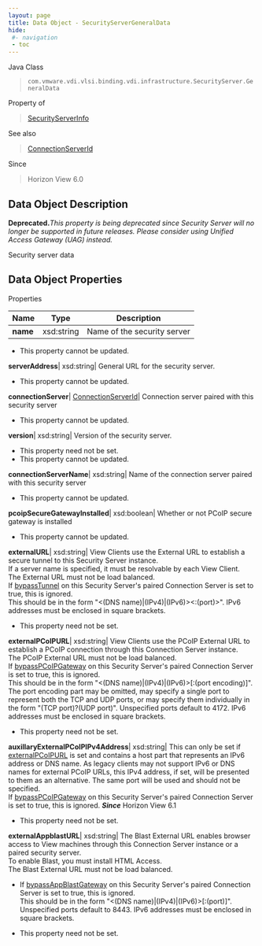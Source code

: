 ```yaml
---
layout: page
title: Data Object - SecurityServerGeneralData
hide:
 #- navigation
 - toc
---
```






Java Class  
> `com.vmware.vdi.vlsi.binding.vdi.infrastructure.SecurityServer.GeneralData`

Property of  
> [SecurityServerInfo](vdi.infrastructure.SecurityServer.SecurityServerInfo.md#field_detail)

See also  
> [ConnectionServerId](vdi.entity.ConnectionServerId.md)

Since  
> Horizon View 6.0


## Data Object Description 

**Deprecated.**_This property is being deprecated since Security Server will no longer be supported in future releases. Please consider using Unified Access Gateway (UAG) instead._

Security server data 

## Data Object Properties

Properties

Name |  Type |  Description   
---|---|---  
**name**|  xsd:string|  Name of the security server   


* This property cannot be updated.

  
**serverAddress**|  xsd:string|  General URL for the security server.   


* This property cannot be updated.

  
**connectionServer**| [ConnectionServerId](vdi.entity.ConnectionServerId.md)|  Connection server paired with this security server   


* This property cannot be updated.

  
**version**|  xsd:string|  Version of the security server.   


* This property need not be set.
* This property cannot be updated.

  
**connectionServerName**|  xsd:string|  Name of the connection server paired with this security server   


* This property cannot be updated.

  
**pcoipSecureGatewayInstalled**|  xsd:boolean|  Whether or not PCoIP secure gateway is installed   


* This property cannot be updated.

  
**externalURL**|  xsd:string|  View Clients use the External URL to establish a secure tunnel to this Security Server instance.   
If a server name is specified, it must be resolvable by each View Client.   
The External URL must not be load balanced.   
If [bypassTunnel](vdi.infrastructure.ConnectionServer.GeneralData.md#bypassTunnel) on this Security Server's paired Connection Server is set to true, this is ignored.  
This should be in the form "<(DNS name)|(IPv4)|(IPv6)><:(port)>". IPv6 addresses must be enclosed in square brackets.   


* This property need not be set.

  
**externalPCoIPURL**|  xsd:string|  View Clients use the PCoIP External URL to establish a PCoIP connection through this Connection Server instance.   
The PCoIP External URL must not be load balanced.   
If [bypassPCoIPGateway](vdi.infrastructure.ConnectionServer.GeneralData.md#bypassPCoIPGateway) on this Security Server's paired Connection Server is set to true, this is ignored.  
This should be in the form "<(DNS name)|(IPv4)|(IPv6)>[:(port encoding)]". The port encoding part may be omitted, may specify a single port to represent both the TCP and UDP ports, or may specify them individually in the form "(TCP port)?(UDP port)". Unspecified ports default to 4172. IPv6 addresses must be enclosed in square brackets.   


* This property need not be set.

  
**auxillaryExternalPCoIPIPv4Address**|  xsd:string|  This can only be set if [externalPCoIPURL](vdi.infrastructure.SecurityServer.GeneralData.md#externalPCoIPURL) is set and contains a host part that represents an IPv6 address or DNS name. As legacy clients may not support IPv6 or DNS names for external PCoIP URLs, this IPv4 address, if set, will be presented to them as an alternative. The same port will be used and should not be specified.   
If [bypassPCoIPGateway](vdi.infrastructure.ConnectionServer.GeneralData.md#bypassPCoIPGateway) on this Security Server's paired Connection Server is set to true, this is ignored.  **_Since_** Horizon View 6.1  


* This property need not be set.

  
**externalAppblastURL**|  xsd:string|  The Blast External URL enables browser access to View machines through this Connection Server instance or a paired security server.   
To enable Blast, you must install HTML Access.   
The Blast External URL must not be load balanced.   
* If [bypassAppBlastGateway](vdi.infrastructure.ConnectionServer.GeneralData.md#bypassAppBlastGateway) on this Security Server's paired Connection Server is set to true, this is ignored.  
This should be in the form "<(DNS name)|(IPv4)|(IPv6)>[:(port)]". Unspecified ports default to 8443. IPv6 addresses must be enclosed in square brackets.   


* This property need not be set.

  
  
  
   
  
  
